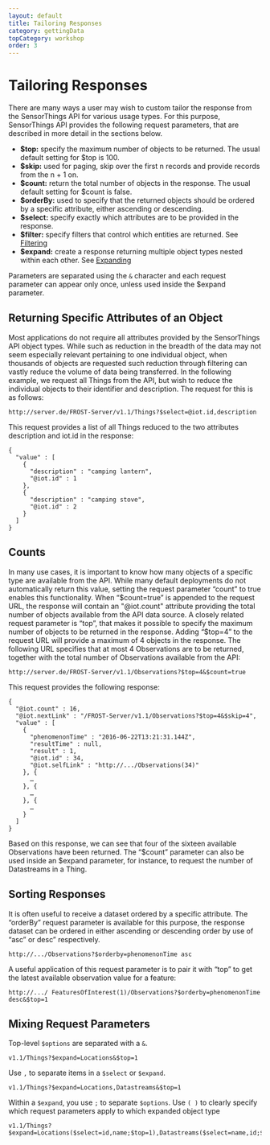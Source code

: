 ```yaml
---
layout: default
title: Tailoring Responses
category: gettingData
topCategory: workshop
order: 3
---
```


# Tailoring Responses

There are many ways a user may wish to custom tailor the response from the SensorThings API for various usage types.
For this purpose, SensorThings API provides the following request parameters, that are described in more detail in the sections below.

* **$top:** specify the maximum number of objects to be returned. The usual default setting for $top is 100.
* **$skip:** used for paging, skip over the first n records and provide records from the n + 1 on.
* **$count:** return the total number of objects in the response. The usual default setting for $count is false.
* **$orderBy:** used to specify that the returned objects should be ordered by a specific attribute, either ascending or descending.
* **$select:** specify exactly which attributes are to be provided in the response. 
* **$filter:** specify filters that control which entities are returned. See [Filtering](STA-Filtering)
* **$expand:** create a response returning multiple object types nested within each other. See [Expanding](STA-Expanding)

Parameters are separated using the `&` character and each request parameter can appear only once, unless used inside the $expand parameter.


## Returning Specific Attributes of an Object

Most applications do not require all attributes provided by the SensorThings API object types.
While such as reduction in the breadth of the data may not seem especially relevant pertaining to one individual object, when thousands of objects are requested such reduction through filtering can vastly reduce the volume of data being transferred.
In the following example, we request all Things from the API, but wish to reduce the individual objects to their identifier and description. The request for this is as follows:

```
http://server.de/FROST-Server/v1.1/Things?$select=@iot.id,description
```

This request provides a list of all Things reduced to the two attributes description and iot.id in the response:

```
{
  "value" : [
    {
      "description" : "camping lantern",
      "@iot.id" : 1
    },
    {
      "description" : "camping stove",
      "@iot.id" : 2
    }
  ]
}
```


## Counts

In many use cases, it is important to know how many objects of a specific type are available from the API. While many default deployments do not automatically return this value, setting the request parameter “count” to true enables this functionality. When “$count=true” is appended to the request URL, the response will contain an "@iot.count" attribute providing the total number of objects available from the API data source.
A closely related request parameter is “top”, that makes it possible to specify the maximum number of objects to be returned in the response. Adding “$top=4” to the request URL will provide a maximum of 4 objects in the response. The following URL specifies that at most 4 Observations are to be returned, together with the total number of Observations available from the API:

```
http://server.de/FROST-Server/v1.1/Observations?$top=4&$count=true
```

This request provides the following response:

```
{
  "@iot.count" : 16,
  "@iot.nextLink" : "/FROST-Server/v1.1/Observations?$top=4&$skip=4",
  "value" : [
    {
      "phenomenonTime" : "2016-06-22T13:21:31.144Z",
      "resultTime" : null,
      "result" : 1,
      "@iot.id" : 34,
      "@iot.selfLink" : "http://.../Observations(34)"
    }, {
      …
    }, {
      …
    }, {
      …
    }
  ]
}
```

Based on this response, we can see that four of the sixteen available Observations have been returned.
The “$count” parameter can also be used inside an $expand parameter, for instance, to request the number of Datastreams in a Thing.


## Sorting Responses

It is often useful to receive a dataset ordered by a specific attribute. The “orderBy” request parameter is available for this purpose, the response dataset can be ordered in either ascending or descending order by use of “asc” or desc” respectively.
```
http://.../Observations?$orderby=phenomenonTime asc
```
A useful application of this request parameter is to pair it with “top” to get the latest available observation value for a feature:
```
http://.../ FeaturesOfInterest(1)/Observations?$orderby=phenomenonTime desc&$top=1
```

## Mixing Request Parameters

Top-level `$options` are separated with a `&`. 

    v1.1/Things?$expand=Locations&$top=1

Use `,` to separate items in a `$select` or `$expand`.

    v1.1/Things?$expand=Locations,Datastreams&$top=1

Within a `$expand`, you use `;` to separate `$options`. Use `( )` to clearly specify which request parameters apply to which expanded object type

    v1.1/Things?$expand=Locations($select=id,name;$top=1),Datastreams($select=name,id;$top=1)&$top=1
